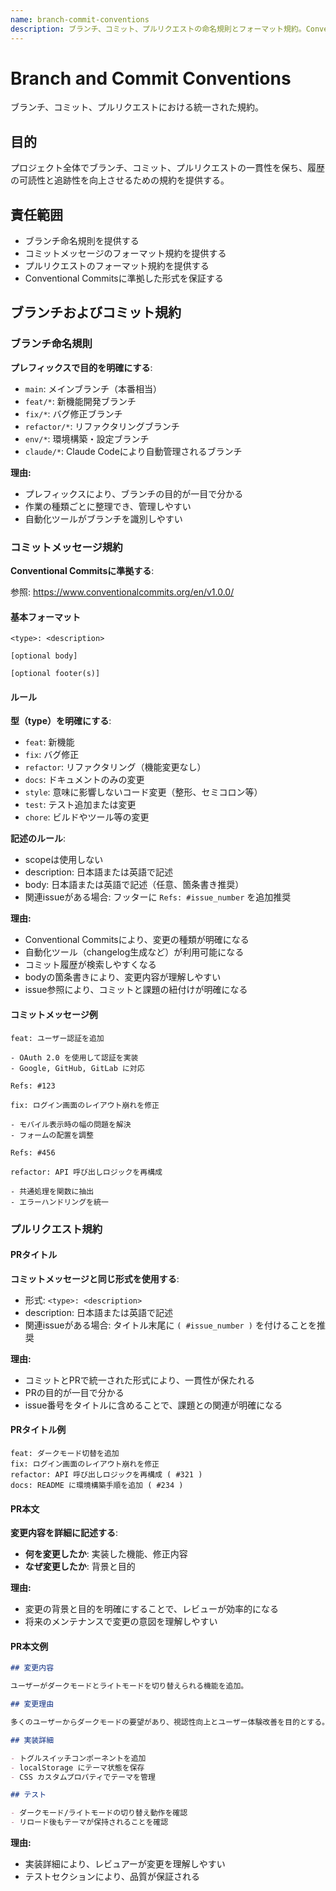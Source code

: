 ```yaml
---
name: branch-commit-conventions
description: ブランチ、コミット、プルリクエストの命名規則とフォーマット規約。Conventional Commitsに準拠した形式を提供する。ブランチ作成時、コミットメッセージ記述時、プルリクエスト作成時に使用する。
---
```


# Branch and Commit Conventions

ブランチ、コミット、プルリクエストにおける統一された規約。

## 目的

プロジェクト全体でブランチ、コミット、プルリクエストの一貫性を保ち、履歴の可読性と追跡性を向上させるための規約を提供する。

## 責任範囲

- ブランチ命名規則を提供する
- コミットメッセージのフォーマット規約を提供する
- プルリクエストのフォーマット規約を提供する
- Conventional Commitsに準拠した形式を保証する

## ブランチおよびコミット規約

### ブランチ命名規則

**プレフィックスで目的を明確にする**:

- `main`: メインブランチ（本番相当）
- `feat/*`: 新機能開発ブランチ
- `fix/*`: バグ修正ブランチ
- `refactor/*`: リファクタリングブランチ
- `env/*`: 環境構築・設定ブランチ
- `claude/*`: Claude Codeにより自動管理されるブランチ

**理由:**
- プレフィックスにより、ブランチの目的が一目で分かる
- 作業の種類ごとに整理でき、管理しやすい
- 自動化ツールがブランチを識別しやすい

### コミットメッセージ規約

**Conventional Commitsに準拠する**:

参照: <https://www.conventionalcommits.org/en/v1.0.0/>

#### 基本フォーマット

```
<type>: <description>

[optional body]

[optional footer(s)]
```

#### ルール

**型（type）を明確にする**:

- `feat`: 新機能
- `fix`: バグ修正
- `refactor`: リファクタリング（機能変更なし）
- `docs`: ドキュメントのみの変更
- `style`: 意味に影響しないコード変更（整形、セミコロン等）
- `test`: テスト追加または変更
- `chore`: ビルドやツール等の変更

**記述のルール**:

- scopeは使用しない
- description: 日本語または英語で記述
- body: 日本語または英語で記述（任意、箇条書き推奨）
- 関連issueがある場合: フッターに `Refs: #issue_number` を追加推奨

**理由:**
- Conventional Commitsにより、変更の種類が明確になる
- 自動化ツール（changelog生成など）が利用可能になる
- コミット履歴が検索しやすくなる
- bodyの箇条書きにより、変更内容が理解しやすい
- issue参照により、コミットと課題の紐付けが明確になる

#### コミットメッセージ例

```text
feat: ユーザー認証を追加

- OAuth 2.0 を使用して認証を実装
- Google, GitHub, GitLab に対応

Refs: #123
```

```text
fix: ログイン画面のレイアウト崩れを修正

- モバイル表示時の幅の問題を解決
- フォームの配置を調整

Refs: #456
```

```text
refactor: API 呼び出しロジックを再構成

- 共通処理を関数に抽出
- エラーハンドリングを統一
```

### プルリクエスト規約

#### PRタイトル

**コミットメッセージと同じ形式を使用する**:

- 形式: `<type>: <description>`
- description: 日本語または英語で記述
- 関連issueがある場合: タイトル末尾に `( #issue_number )` を付けることを推奨

**理由:**
- コミットとPRで統一された形式により、一貫性が保たれる
- PRの目的が一目で分かる
- issue番号をタイトルに含めることで、課題との関連が明確になる

#### PRタイトル例

```
feat: ダークモード切替を追加
fix: ログイン画面のレイアウト崩れを修正
refactor: API 呼び出しロジックを再構成 ( #321 )
docs: README に環境構築手順を追加 ( #234 )
```

#### PR本文

**変更内容を詳細に記述する**:

- **何を変更したか**: 実装した機能、修正内容
- **なぜ変更したか**: 背景と目的

**理由:**
- 変更の背景と目的を明確にすることで、レビューが効率的になる
- 将来のメンテナンスで変更の意図を理解しやすい

#### PR本文例

```markdown
## 変更内容

ユーザーがダークモードとライトモードを切り替えられる機能を追加。

## 変更理由

多くのユーザーからダークモードの要望があり、視認性向上とユーザー体験改善を目的とする。

## 実装詳細

- トグルスイッチコンポーネントを追加
- localStorage にテーマ状態を保存
- CSS カスタムプロパティでテーマを管理

## テスト

- ダークモード/ライトモードの切り替え動作を確認
- リロード後もテーマが保持されることを確認
```

**理由:**
- 実装詳細により、レビュアーが変更を理解しやすい
- テストセクションにより、品質が保証される
